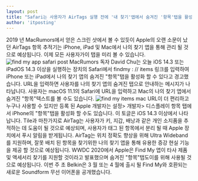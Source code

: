 ```yaml
---
layout: post
title: "Safari는 사용자가 AirTags 실행 전에 '내 찾기'앱에서 숨겨진 '항목'탭을 활성화하도록 허용합니다."
author: 'itposting'
---
```


2019 년 MacRumors에서 얻은 스크린 샷에서 볼 수 있듯이 Apple의 오랜 소문이 났던 AirTags 항목 추적기는 iPhone, iPad 및 Mac에서 나의 찾기 앱을 통해 관리 될 것으로 예상됩니다.
 이제 모든 사용자가이 탭을 미리 볼 수 있습니다.
![find my app safari post](https://images.macrumors.com/t/VOM5eg5estKZ8wY6kJ-xQha2NNw=/2500x0/filters:no_upscale():quality(90)/article-new/2021/01/find-my-app-safari-post.jpg)
MacRumors 독자 David Chu는 오늘 iOS 14.3 또는 iPadOS 14.3 이상을 실행하는 장치의 Safari에서 findmy : // items 링크를 입력하여 iPhone 또는 iPad에서 나의 찾기 앱의 숨겨진 "항목"탭을 활성화 할 수 있다고 경고했습니다.
 URL을 입력하면 사용자를 나의 찾기 앱의 숨겨진 탭으로 안내하는 메시지가 나타납니다.
사용자는 macOS 11.1의 Safari에 URL을 입력하고 Mac의 나의 찾기 앱에서 숨겨진 "항목"텍스트를 볼 수도 있습니다.
![find my items mac](https://images.macrumors.com/t/KO0vrfFITqs6m3HnlWOFnxcjHHk=/2500x0/filters:no_upscale():quality(90)/article-new/2021/01/find-my-items-mac.jpg)
URL이 더 편리하고 누구나 사용할 수 있지만 등록 된 Apple 개발자는 설정> 개발자> 디스플레이 항목 탭에서 iPhone의 "항목"탭을 활성화 할 수도 있습니다.
 이 토글은 iOS 14.3 이상에서 나타납니다.
Tile과 마찬가지로 AirTag는 사용자가 키, 지갑, 배낭과 같은 개인 소지품을 추적하는 데 도움이 될 것으로 예상되며, 사용자가 태그 된 항목에서 분리 될 때 Apple 장치에서 푸시 알림을 받게됩니다.
 AirTag는 위치 정확도 향상을 위해 Ultra Wideband를 지원하며, 잘못 배치 된 항목을 찾기위한 나의 찾기 앱을 통해 유용한 증강 현실 기능을 제공 할 것으로 예상됩니다.
WWDC 2020에서 Apple은 Find My 앱이 타사 제품 및 액세서리 찾기를 지원할 것이라고 발표했으며 숨겨진 "항목"탭도이를 위해 사용될 것으로 예상됩니다.
 이번 주 초 Belkin은 3 월 또는 4 월에 출시 될 Find My와 호환되는 새로운 Soundform 무선 이어폰을 공개했습니다.